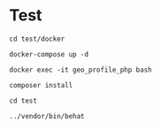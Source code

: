 # Test

`cd test/docker`

`docker-compose up -d`

`docker exec -it geo_profile_php bash`

`composer install`

`cd test`

`../vendor/bin/behat`
